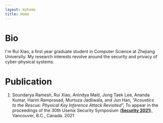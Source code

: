 ```yaml
---
layout: myhome
title: Home
---
```


# Bio

I'm Rui Xiao, a first year graduate student in Computer Science at Zhejiang University. My research interests revolve around the security and privacy of cyber-physical systems.

# Publication

1. Soundarya Ramesh, Rui Xiao, Anindya Maiti, Jong Taek Lee, Ananda Kumar, Harini Ramprasad, Murtuza Jadliwala, and Jun Han,
   *"Acoustics to the Rescue: Physical Key Inference Attack Revisited",*
   To appear in the proceedings of the 30th Usenix Security Symposium
   (**[Security 2021](https://www.usenix.org/conference/usenixsecurity21)**),
   Vancouver, B.C., Canada. 2021
